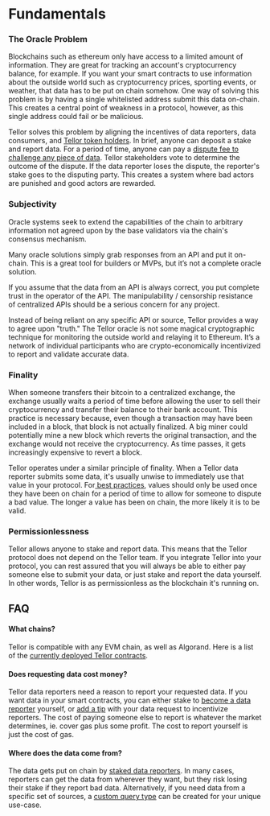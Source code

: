 # Fundamentals

### The Oracle Problem

Blockchains such as ethereum only have access to a limited amount of information. They are great for tracking an account's cryptocurrency balance, for example. If you want your smart contracts to use information about the outside world such as cryptocurrency prices, sporting events, or weather, that data has to be put on chain somehow. One way of solving this problem is by having a single whitelisted address submit this data on-chain. This creates a central point of weakness in a protocol, however, as this single address could fail or be malicious.

Tellor solves this problem by aligning the incentives of data reporters, data consumers, and [Tellor token holders](https://etherscan.io/token/0x88df592f8eb5d7bd38bfef7deb0fbc02cf3778a0). In brief, anyone can deposit a stake and report data. For a period of time, anyone can pay a [dispute fee to challenge any piece of data](https://app.gitbook.com/s/tcQlo49FAqTaOimNOz0X/disputing-data). Tellor stakeholders vote to determine the outcome of the dispute. If the data reporter loses the dispute, the reporter's stake goes to the disputing party. This creates a system where bad actors are punished and good actors are rewarded.

### Subjectivity

Oracle systems seek to extend the capabilities of the chain to arbitrary information not agreed upon by the base validators via the chain's consensus mechanism.

Many oracle solutions simply grab responses from an API and put it on-chain. This is a great tool for builders or MVPs, but it’s not a complete oracle solution.

If you assume that the data from an API is always correct, you put complete trust in the operator of the API. The manipulability / censorship resistance of centralized APIs should be a serious concern for any project.

Instead of being reliant on any specific API or source, Tellor provides a way to agree upon "truth." The Tellor oracle is not some magical cryptographic technique for monitoring the outside world and relaying it to Ethereum. It’s a network of individual participants who are crypto-economically incentivized to report and validate accurate data.

### Finality

When someone transfers their bitcoin to a centralized exchange, the exchange usually waits a period of time before allowing the user to sell their cryptocurrency and transfer their balance to their bank account. This practice is necessary because, even though a transaction may have been included in a block, that block is not actually finalized. A big miner could potentially mine a new block which reverts the original transaction, and the exchange would not receive the cryptocurrency. As time passes, it gets increasingly expensive to revert a block.

Tellor operates under a similar principle of finality. When a Tellor data reporter submits some data, it's usually unwise to immediately use that value in your protocol. For[ best practices](https://tellor.io/best-practices-for-oracle-users-on-ethereum/), values should only be used once they have been on chain for a period of time to allow for someone to dispute a bad value. The longer a value has been on chain, the more likely it is to be valid.

### Permissionlessness

Tellor allows anyone to stake and report data. This means that the Tellor protocol does not depend on the Tellor team. If you integrate Tellor into your protocol, you can rest assured that you will always be able to either pay someone else to submit your data, or just stake and report the data yourself. In other words, Tellor is as permissionless as the blockchain it's running on.

## FAQ

#### What chains?

Tellor is compatible with any EVM chain, as well as Algorand. Here is a list of the [currently deployed Tellor contracts](https://app.gitbook.com/s/tcQlo49FAqTaOimNOz0X/the-basics/contracts-reference).

#### Does requesting data cost money?

Tellor data reporters need a reason to report your requested data. If you want data in your smart contracts, you can either stake to [become a data reporter](https://app.gitbook.com/s/tcQlo49FAqTaOimNOz0X/reporting-data/setup-and-usage) yourself, or [add a tip](https://app.gitbook.com/s/tcQlo49FAqTaOimNOz0X/getting-data/funding-a-feed) with your data request to incentivize reporters. The cost of paying someone else to report is whatever the market determines, ie. cover gas plus some profit. The cost to report yourself is just the cost of gas.

#### Where does the data come from?

The data gets put on chain by [staked data reporters](https://docs.tellor.io/tellor/reporting-data/becoming-a-reporter). In many cases, reporters can get the data from wherever they want, but they risk losing their stake if they report bad data. Alternatively, if you need data from a specific set of sources, a [custom query type](https://github.com/tellor-io/dataSpecs/issues/25) can be created for your unique use-case.

####

